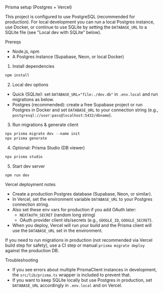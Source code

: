 Prisma setup (Postgres + Vercel)

This project is configured to use PostgreSQL (recommended for production). For local development you can run a local Postgres instance, use Docker, or continue to use SQLite by setting the `DATABASE_URL` to a SQLite file (see "Local dev with SQLite" below).

Prereqs
- Node.js, npm
- A Postgres instance (Supabase, Neon, or local Docker)

1) Install dependencies

```powershell
npm install
```

2) Local dev options

- Quick (SQLite): set `DATABASE_URL="file:./dev.db"` in `.env.local` and run migrations as below.
- Postgres (recommended): create a free Supabase project or run Postgres in Docker and set `DATABASE_URL` to your connection string (e.g., `postgresql://user:pass@localhost:5432/dbname`).

3) Run migrations & generate client

```powershell
npx prisma migrate dev --name init
npx prisma generate
```

4) Optional: Prisma Studio (DB viewer)

```powershell
npx prisma studio
```

5) Start dev server

```powershell
npm run dev
```

Vercel deployment notes
- Create a production Postgres database (Supabase, Neon, or similar).
- In Vercel, set the environment variable `DATABASE_URL` to your Postgres connection string.
- Also set these env vars for production if you add OAuth later:
	- `NEXTAUTH_SECRET` (random long string)
	- OAuth provider client ids/secrets (e.g., `GOOGLE_ID`, `GOOGLE_SECRET`).
- When you deploy, Vercel will run your build and the Prisma client will use the `DATABASE_URL` set in the environment.

If you need to run migrations in production (not recommended via Vercel build step for safety), use a CI step or manual `prisma migrate deploy` against the production DB.

Troubleshooting
- If you see errors about multiple PrismaClient instances in development, the `src/lib/prisma.ts` wrapper is included to prevent that.
- If you want to keep SQLite locally but use Postgres in production, set `DATABASE_URL` accordingly in `.env.local` and on Vercel.

